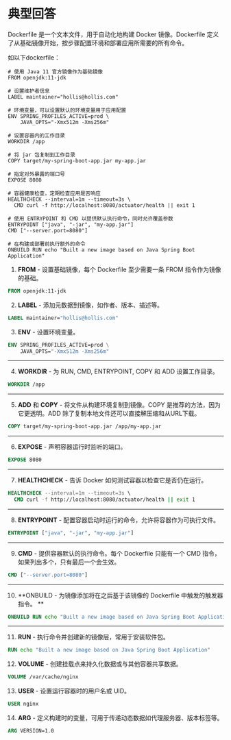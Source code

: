 # 典型回答

Dockerfile 是一个文本文件，用于自动化地构建 Docker 镜像。Dockerfile 定义了从基础镜像开始，按步骤配置环境和部署应用所需要的所有命令。

如以下dockerfile：
```
# 使用 Java 11 官方镜像作为基础镜像
FROM openjdk:11-jdk

# 设置维护者信息
LABEL maintainer="hollis@hollis.com"

# 环境变量，可以设置默认的环境变量用于应用配置
ENV SPRING_PROFILES_ACTIVE=prod \
    JAVA_OPTS="-Xmx512m -Xms256m"

# 设置容器内的工作目录
WORKDIR /app

# 将 jar 包复制到工作目录
COPY target/my-spring-boot-app.jar my-app.jar

# 指定对外暴露的端口号
EXPOSE 8080

# 容器健康检查，定期检查应用是否响应
HEALTHCHECK --interval=1m --timeout=3s \
  CMD curl -f http://localhost:8080/actuator/health || exit 1

# 使用 ENTRYPOINT 和 CMD 以提供默认执行命令，同时允许覆盖参数
ENTRYPOINT ["java", "-jar", "my-app.jar"]
CMD ["--server.port=8080"]

# 在构建或部署前执行额外的命令
ONBUILD RUN echo "Built a new image based on Java Spring Boot Application"

```

1.  **FROM** - 设置基础镜像，每个 Dockerfile 至少需要一条 FROM 指令作为镜像的基础。 
```dockerfile
FROM openjdk:11-jdk
```
 

2.   **LABEL** - 添加元数据到镜像，如作者、版本、描述等。 
```dockerfile
LABEL maintainer="hollis@hollis.com"
```
 

3. **ENV** - 设置环境变量。 
```dockerfile
ENV SPRING_PROFILES_ACTIVE=prod \
    JAVA_OPTS="-Xmx512m -Xms256m"
```
** **

4. **WORKDIR** - 为 RUN, CMD, ENTRYPOINT, COPY 和 ADD 设置工作目录。 
```dockerfile
WORKDIR /app
```
** **

5. **ADD** 和 **COPY** - 将文件从构建环境复制到镜像。COPY 是推荐的方法，因为它更透明。ADD 除了复制本地文件还可以直接解压缩和从URL下载。 
```dockerfile
COPY target/my-spring-boot-app.jar /app/my-app.jar
```
** **

6.  **EXPOSE** - 声明容器运行时监听的端口。 
```dockerfile
EXPOSE 8080
```
** **

7.  **HEALTHCHECK** - 告诉 Docker 如何测试容器以检查它是否仍在运行。 
```dockerfile
HEALTHCHECK --interval=1m --timeout=3s \
  CMD curl -f http://localhost:8080/actuator/health || exit 1
```
** **

8.  **ENTRYPOINT** - 配置容器启动时运行的命令，允许将容器作为可执行文件。 
```dockerfile
ENTRYPOINT ["java", "-jar", "my-app.jar"]
```
**  **

9. **CMD** - 提供容器默认的执行命令。每个 Dockerfile 只能有一个 CMD 指令，如果列出多个，只有最后一个会生效。 
```dockerfile
CMD ["--server.port=8080"]
```
** **

10. **ONBUILD - 为镜像添加将在之后基于该镜像的 Dockerfile 中触发的触发器指令。 **
```dockerfile
ONBUILD RUN echo "Built a new image based on Java Spring Boot Application"
```
** **

11. **RUN** - 执行命令并创建新的镜像层，常用于安装软件包。 
```dockerfile
RUN echo "Built a new image based on Java Spring Boot Application"
```
 

12.  **VOLUME** - 创建挂载点来持久化数据或与其他容器共享数据。 
```dockerfile
VOLUME /var/cache/nginx
```
 

13.  **USER** - 设置运行容器时的用户名或 UID。 
```dockerfile
USER nginx
```
 

14.  **ARG** - 定义构建时的变量，可用于传递动态数据如代理服务器、版本标签等。 
```dockerfile
ARG VERSION=1.0
```

